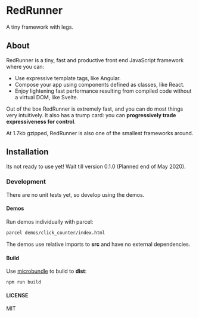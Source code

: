 # RedRunner

A tiny framework with legs.

## About

RedRunner is a tiny, fast and productive front end JavaScript framework where you can:

* Use expressive template tags, like Angular.
* Compose your app using components defined as classes, like React.
* Enjoy lightening fast performance resulting from compiled code without a virtual DOM, like Svelte.

Out of the box RedRunner is extremely fast, and you can do most things very intuitively. It also has a trump card: you can **progressively trade expressiveness for control**. 

At 1.7kb gzipped, RedRunner is also one of the smallest frameworks around.

## Installation

Its not ready to use yet! Wait till version 0.1.0 (Planned end of May 2020).

### Development

There are no unit tests yet, so develop using the demos.

#### Demos

Run demos individually with parcel:

```bash
parcel demos/click_counter/index.html
```

The demos use relative imports to **src** and have no external dependencies.

#### Build

Use [microbundle](https://github.com/developit/microbundle) to build to **dist**:

```
npm run build
```


#### LICENSE

MIT
